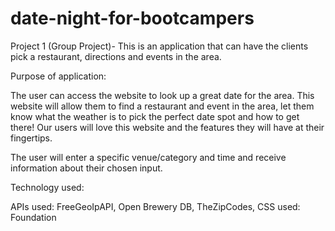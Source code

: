 # date-night-for-bootcampers
Project 1 (Group Project)- This is an application that can have the clients pick a restaurant, directions and events in the area. 

Purpose of application:

The user can access the website to look up a great date for the area. 
This website will allow them to find a restaurant and event in the area, let them know what the weather is to pick the perfect date spot and how to get there!
Our users will love this website and the features they will have at their fingertips. 

The user will enter a specific venue/category and time and receive information about their chosen input.

Technology used:

APIs used: FreeGeoIpAPI, Open Brewery DB, TheZipCodes, 
CSS used: Foundation

